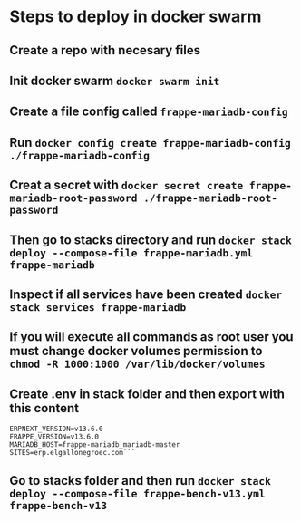 # Steps to deploy in docker swarm

## Create a repo with necesary files 

## Init docker swarm `docker swarm init`

## Create a file config called `frappe-mariadb-config`

## Run `docker config create frappe-mariadb-config ./frappe-mariadb-config`

## Creat a secret with `docker secret create frappe-mariadb-root-password ./frappe-mariadb-root-password`

## Then go to stacks directory and run `docker stack deploy --compose-file frappe-mariadb.yml frappe-mariadb`

## Inspect if all services have been created `docker stack services frappe-mariadb`

## If you will execute all commands as root user you must change docker volumes permission to `chmod -R 1000:1000 /var/lib/docker/volumes`

## Create .env in stack folder and then export with this content
```
ERPNEXT_VERSION=v13.6.0
FRAPPE_VERSION=v13.6.0
MARIADB_HOST=frappe-mariadb_mariadb-master
SITES=erp.elgallonegroec.com```

```

## Go to stacks folder and then run `docker stack deploy --compose-file frappe-bench-v13.yml frappe-bench-v13`
